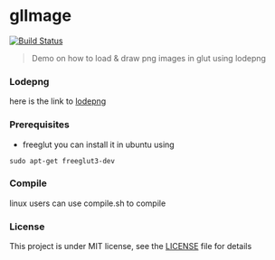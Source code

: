 # glImage
[![Build Status](https://travis-ci.org/RaghavaDhanya/glImage.svg?branch=master)](https://travis-ci.org/RaghavaDhanya/glImage)
> Demo on how to load & draw png images in glut using lodepng

### Lodepng 
here is the link to [lodepng](http://lodev.org/lodepng/)
 
### Prerequisites
* freeglut
you can install it in ubuntu using
```
sudo apt-get freeglut3-dev
```

### Compile
linux users can use compile.sh to compile

### License
This project is under MIT license, see the [LICENSE](LICENSE) file for details
